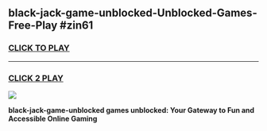 
## black-jack-game-unblocked-Unblocked-Games-Free-Play #zin61
<h3>
<a href="https://us.freeplayer.one?title=black-jack-game-unblocked&ref=9M">CLICK TO PLAY</a></h3>
<hr>

<h3>
<a href="https://us.freeplayer.one?title=black-jack-game-unblocked&ref=9M">CLICK 2 PLAY</a>
  
</h3>

<a href="https://us.freeplayer.one?title=black-jack-game-unblocked&ref=9M"><img src="https://clearcache.store/games.png"></a>


**black-jack-game-unblocked games unblocked: Your Gateway to Fun and Accessible Online Gaming**
